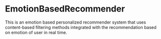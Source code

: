 # EmotionBasedRecommender
This is an emotion based personalized recommender system that uses content-based filtering methods integrated with the recommendation based on emotion of user in real time.
